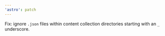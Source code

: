 ```yaml
---
'astro': patch
---
```


Fix: ignore `.json` files within content collection directories starting with an `_` underscore.
